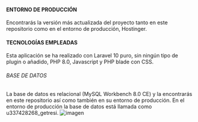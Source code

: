 #### ENTORNO DE PRODUCCIÓN
Encontrarás la versión más actualizada del proyecto tanto en este repositorio como en el entorno de producción, Hostinger.

#### TECNOLOGÍAS EMPLEADAS
Esta aplicación se ha realizado con Laravel 10 puro, sin ningún tipo de plugin o añadido, PHP 8.0, Javascript y PHP blade con CSS.

###### BASE DE DATOS
La base de datos es relacional (MySQL Workbench 8.0 CE) y la encontrarás en este repositorio así como también en su entorno de producción.
En el entorno de producción la base de datos está llamada como u337428268_getresi.
![imagen](https://github.com/user-attachments/assets/934cc5bc-1b3a-406e-baca-876774ae19e5)
